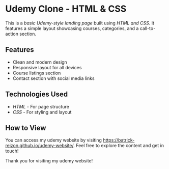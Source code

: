 #  Udemy Clone - HTML & CSS  

This is a *basic Udemy-style landing page* built using *HTML and CSS*. It features a simple layout showcasing courses, categories, and a call-to-action section.  

## Features  
-  Clean and modern design  
-  Responsive layout for all devices  
-  Course listings section  
- Contact section with social media links  

##  Technologies Used  
- *HTML* - For page structure  
- *CSS* - For styling and layout

## How to View

  You can access my udemy website by visiting https://batrick-reizon.github.io/udemy-website/. Feel free to explore the content and get in touch!

  Thank you for visiting my udemy website!
